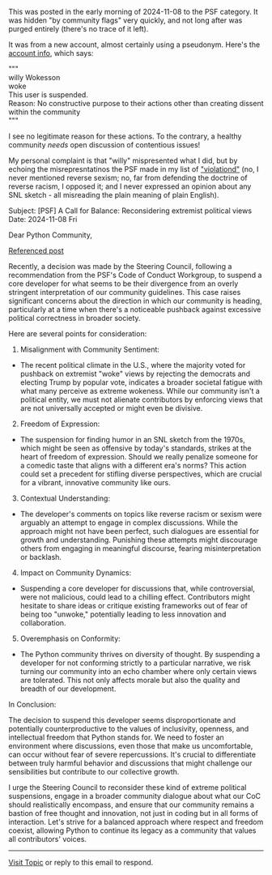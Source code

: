 This was posted in the early morning of 2024-11-08 to the PSF category. It was hidden "by community flags" very quickly, and not long after was purged entirely (there's no trace of it left).

It was from a new account, almost certainly using a pseudonym. Here's the [account info](https://discuss.python.org/u/woke/summary), which says:

"""<br>
willy Wokesson<br>
woke<br>
This user is suspended.<br>
Reason: No constructive purpose to their actions other than creating dissent within the community<br>
"""

I see no legitimate reason for these actions. To the contrary, a healthy community _needs_ open discussion of contentious issues!

My personal complaint is that "willy" mispresented what I did, but by echoing the misrepresntatinos the PSF made in my list of ["violationd"](crimes) (no, I never mentioned reverse sexism; no, far from defending the doctrine of reverse racism, I opposed it; and I never expressed an opinion about any SNL sketch - all misreading the plain meaning of plain English).


Subject: [PSF] A Call for Balance: Reconsidering extremist political views<br>
Date: 2024-11-08 Fri

Dear Python Community,

[Referenced post](https://discuss.python.org/t/three-month-suspension-for-a-core-developer/60250)

Recently, a decision was made by the Steering Council, following a recommendation from the PSF's Code of Conduct Workgroup, to suspend a core developer for what seems to be their divergence from an overly stringent interpretation of our community guidelines. This case raises significant concerns about the direction in which our community is heading, particularly at a time when there's a noticeable pushback against excessive political correctness in broader society.

Here are several points for consideration:

1. Misalignment with Community Sentiment:

  * The recent political climate in the U.S., where the majority voted for pushback on extremist "woke" views by rejecting the democrats and electing Trump by popular vote, indicates a broader societal fatigue with what many perceive as extreme wokeness. While our community isn't a political entity, we must not alienate contributors by enforcing views that are not universally accepted or might even be divisive.
2. Freedom of Expression:

  * The suspension for finding humor in an SNL sketch from the 1970s, which might be seen as offensive by today's standards, strikes at the heart of freedom of expression. Should we really penalize someone for a comedic taste that aligns with a different era's norms? This action could set a precedent for stifling diverse perspectives, which are crucial for a vibrant, innovative community like ours.
3. Contextual Understanding:

  * The developer's comments on topics like reverse racism or sexism were arguably an attempt to engage in complex discussions. While the approach might not have been perfect, such dialogues are essential for growth and understanding. Punishing these attempts might discourage others from engaging in meaningful discourse, fearing misinterpretation or backlash.
4. Impact on Community Dynamics:

  * Suspending a core developer for discussions that, while controversial, were not malicious, could lead to a chilling effect. Contributors might hesitate to share ideas or critique existing frameworks out of fear of being too "unwoke," potentially leading to less innovation and collaboration.
5. Overemphasis on Conformity:

  * The Python community thrives on diversity of thought. By suspending a developer for not conforming strictly to a particular narrative, we risk turning our community into an echo chamber where only certain views are tolerated. This not only affects morale but also the quality and breadth of our development.

In Conclusion:

The decision to suspend this developer seems disproportionate and potentially counterproductive to the values of inclusivity, openness, and intellectual freedom that Python stands for. We need to foster an environment where discussions, even those that make us uncomfortable, can occur without fear of severe repercussions. It's crucial to differentiate between truly harmful behavior and discussions that might challenge our sensibilities but contribute to our collective growth.

I urge the Steering Council to reconsider these kind of extreme political suspensions, engage in a broader community dialogue about what our CoC should realistically encompass, and ensure that our community remains a bastion of free thought and innovation, not just in coding but in all forms of interaction. Let's strive for a balanced approach where respect and freedom coexist, allowing Python to continue its legacy as a community that values all contributors' voices.





---
[Visit Topic](https://discuss.python.org/t/a-call-for-balance-reconsidering-extremist-political-views/70538/1) or reply to this email to respond.
